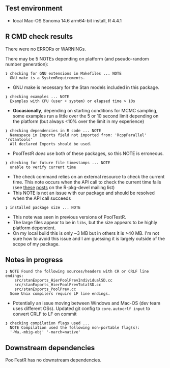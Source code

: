 ## Test environment
* local Mac-OS Sonoma 14.6 arm64-bit install, R 4.4.1

## R CMD check results
There were no ERRORs or WARNINGs. 

There may be 5 NOTEs depending on platform (and pseudo-random number generation):

```
❯ checking for GNU extensions in Makefiles ... NOTE
  GNU make is a SystemRequirements.
```

- GNU make is necessary for the Stan models included in this package.

```
❯ checking examples ... NOTE
  Examples with CPU (user + system) or elapsed time > 10s
```

- **Occasionally**, depending on starting conditions for MCMC sampling, some 
examples run a little over the 5 or 10 second limit depending on the platform 
(but always <10% over the limit in my experience)

```
❯ checking dependencies in R code ... NOTE
  Namespace in Imports field not imported from: 'RcppParallel' 'rstantools'
  All declared Imports should be used.
```

- PoolTestR *does* use both of these packages, so this NOTE is erroneous.

```
❯ checking for future file timestamps ... NOTE
  unable to verify current time
```

- The check command relies on an external resource to check the current time. 
This note occurs when the API call to check the current time fails (see 
[these](https://stat.ethz.ch/pipermail/r-package-devel/2020q3/005931.html) 
[posts](https://stat.ethz.ch/pipermail/r-package-devel/2020q3/005930.html) on 
the R-pkg-devel mailing list)
- This NOTE is not an issue with our package and should be resolved when the API
call succeeds

```
❯ installed package size ... NOTE
```

- This note was seen in previous versions of PoolTestR. 
- The large files appear to be in ```libs```, but the size appears to be highly 
platform dependent. 
- On my local build this is only ~3 MB but in others it is >40 MB. I'm not sure 
how to avoid this issue and I am guessing it is largely outside of the scope of 
my package.

## Notes in progress
```
❯ NOTE Found the following sources/headers with CR or CRLF line endings:
	src/stanExports_HierPoolPrevIndividualSD.cc
	src/stanExports_HierPoolPrevTotalSD.cc
	src/stanExports_PoolPrev.cc
  Some Unix compilers require LF line endings.
```
- Potentially an issue moving between Windows and Mac-OS (dev team uses 
different OSs). Updated git config to `core.autocrlf input` to convert CRLF to 
LF on commit

```
❯ checking compilation flags used ... 
  NOTE Compilation used the following non-portable flag(s):
  '-Wa,-mbig-obj' '-march=native'
```


## Downstream dependencies
PoolTestR has no downstream dependencies.
